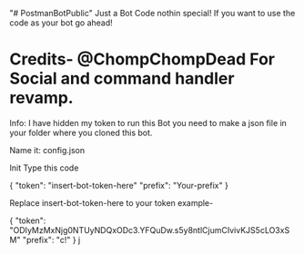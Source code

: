 "# PostmanBotPublic" 
Just a Bot Code nothin special!
If you want to use the code as your bot go ahead!

Credits-
@ChompChompDead For Social and command handler revamp.
=====================================================

Info: I have hidden my token to run this Bot you need to make a json file in your folder where you cloned this bot.

Name it: config.json

Init Type this code

{
  "token": "insert-bot-token-here"
  "prefix": "Your-prefix"
}

Replace insert-bot-token-here to your token example-

{
  "token": "ODIyMzMxNjg0NTUyNDQxODc3.YFQuDw.s5y8ntlCjumCIvivKJS5cLO3xSM"
  "prefix": "c!"
}
j
